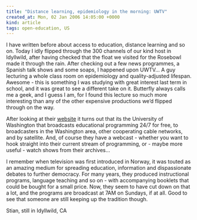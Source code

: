 ```yaml
---
title: "Distance learning, epidemiology in the morning: UWTV"
created_at: Mon, 02 Jan 2006 14:05:00 +0000
kind: article
tags: open-education, US
---
```


I have written before about access to education, distance learning and
so on. Today I idly flipped through the 300 channels of our kind host in
Idyllwild, after having checked that the float we visited for the
Rosebowl made it through the rain. After checking out a few news
programmes, a Spanish talk shows and some soaps, I happened upon UWTV… A
guy lecturing a whole class room on epidemiology and quality-adjusted
lifespan. Awesome - this is something I was studying with great interest
last term in school, and it was great to see a different take on it.
Butterfly always calls me a geek, and I guess I am, for I found this
lecture so much more interesting than any of the other expensive
productions we’d flipped through on the way.

After looking at their [website](http://www.uwtv.org) it turns out that
its the University of Washington that broadcasts educational programming
24/7 for free, to broadcasters in the Washington area, other cooperating
cable networks, and by satellite. And, of course they have a webcast -
whether you want to hook straight into their current stream of
programming, or - maybe more useful - watch shows from their archives…

I remember when television was first introduced in Norway, it was touted
as an amazing medium for spreading education, information and
dispassionate debates to further democracy. For many years, they
produced instructional programs, language teaching and so on - with
accompanying booklets that could be bought for a small price. Now, they
seem to have cut down on that a lot, and the programs are broadcast at
7AM on Sundays, if at all. Good to see that someone are still keeping up
the tradition though.

Stian, still in Idyllwild, CA
